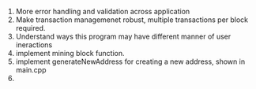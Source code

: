 1. More error handling and validation across application
2. Make transaction managemenet robust, multiple transactions per block required.
3. Understand ways this program may have different manner of user ineractions
4. implement mining block function.
5. implement generateNewAddress for creating a new address, shown in main.cpp
6.